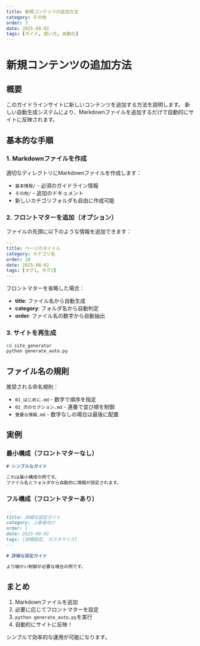 ```yaml
---
title: 新規コンテンツの追加方法
category: その他
order: 3
date: 2025-08-02
tags: [ガイド, 使い方, 自動化]
---
```


# 新規コンテンツの追加方法

## 概要

このガイドラインサイトに新しいコンテンツを追加する方法を説明します。
新しい自動生成システムにより、Markdownファイルを追加するだけで自動的にサイトに反映されます。

## 基本的な手順

### 1. Markdownファイルを作成

適切なディレクトリにMarkdownファイルを作成します：
- `基本情報/` - 必須のガイドライン情報
- `その他/` - 追加のドキュメント
- 新しいカテゴリフォルダも自由に作成可能

### 2. フロントマターを追加（オプション）

ファイルの先頭に以下のような情報を追加できます：

```yaml
---
title: ページのタイトル
category: カテゴリ名
order: 10
date: 2025-08-02
tags: [タグ1, タグ2]
---
```

フロントマターを省略した場合：
- **title**: ファイル名から自動生成
- **category**: フォルダ名から自動判定
- **order**: ファイル名の数字から自動抽出

### 3. サイトを再生成

```bash
cd site_generator
python generate_auto.py
```

## ファイル名の規則

推奨される命名規則：
- `01_はじめに.md` - 数字で順序を指定
- `02_次のセクション.md` - 連番で並び順を制御
- `重要な情報.md` - 数字なしの場合は最後に配置

## 実例

### 最小構成（フロントマターなし）
```markdown
# シンプルなガイド

これは最小構成の例です。
ファイル名とフォルダから自動的に情報が設定されます。
```

### フル構成（フロントマターあり）
```markdown
---
title: 詳細な設定ガイド
category: 上級者向け
order: 1
date: 2025-08-02
tags: [詳細設定, カスタマイズ]
---

# 詳細な設定ガイド

より細かい制御が必要な場合の例です。
```

## まとめ

1. Markdownファイルを追加
2. 必要に応じてフロントマターを設定
3. `python generate_auto.py`を実行
4. 自動的にサイトに反映！

シンプルで効率的な運用が可能になります。